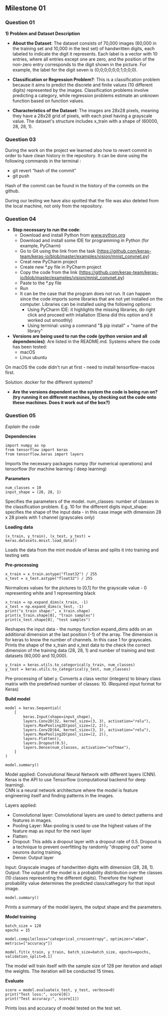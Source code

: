 ## Milestone 01

### Question 01 

**1) Problem and Dataset Description**

- **About the Dataset**: The dataset consists of 70,000 images (60,000 in 
the training set and 10,000 in the test set) of handwritten digits, each 
labeled to indicate the digit it represents. Each label is a vector with 
10 entries, where all entries except one are zero, and the position of the 
non-zero entry corresponds to the digit shown in the picture. For example, 
the label for the digit seven is (0;0;0;0;0;0;1;0;0;0).

- **Classification or Regression Problem?**: This is a classification 
problem because it aims to predict the discrete and finite values (10 
different digits) represented by the images. Classification problems 
involve predicting a category, while regression problems estimate an 
unknown function based on function values.

- **Characteristics of the Dataset**: The images are 28x28 pixels, meaning 
they have a 28x28 grid of pixels, with each pixel having a grayscale 
value. The dataset's structure includes x_train with a shape of (60000, 
28, 28, 1).

### Question 03

During the work on the project we learned also how to revert commit in order to have clean history in the repository. It can be done using the following commands in the terminal : 

- git revert “hash of the commit”
- git push

Hash of the commit can be found in the history of the commits on the github.

During our testing we have also spotted that the file was also deleted from the local machine, not only from the repository.

### Question 04

- **Step necessary to run the code**:
	- Download and install Python from www.python.org
	- Download and install some IDE for programming in Python (for example, PyCharm)
	- Go to Git using the link from the task (https://github.com/keras-team/keras-io/blob/master/examples/vision/mnist_convnet.py)
	- Creat new PyCharm project
	- Create new *.py file in PyCharm project
	- Copy the code from the link (https://github.com/keras-team/keras-io/blob/master/examples/vision/mnist_convnet.py)
	- Paste to the *.py file
	- Run
	- It can be the case that the program does not run. It can happen since the code imports some libraries that are not yet installed on the computer. Libraries can be installed using the following options:
		- Using PyCharm IDE: it highlights the missing libraries, do right click and proceed with intallation (Elena did this option and it worked out smoothly)
		- Using terminal: using a command "$ pip install" + "name of the library"
- **Versions are being used to run the code (python version and all
dependencies)**: Are listed in the README.md. Systems where the code has been tested:
	 * macOS
	 * Linux ubuntu

On macOS the code didn't run at first - need to install tensorflow-macos first. 

Solution: docker for the different systems?

- **Are the versions dependent on the system the code is being run on? (try running it on different machines, by checking out the code onto these machines. Does it work out of the box?)** 

### Question 05

*Explain the code*



**Dependencies**
```
import numpy as np
from tensorflow import keras
from tensorflow.keras import layers
```

Imports the necessary packages numpy (for numerical operations) and tensorflow (for machine learning / deep learning)

**Parameters**
```
num_classes = 10
input_shape = (28, 28, 1)
```

Specifies the parameters of the model. 
num_classes: number of classes in the classification problem. E.g. 10 for the different digits 
input_shape: specifies the shape of the input data - in this case image with dimension 28 x 28 pixels with 1 channel (grayscales only) 

**Loading data**
```
(x_train, y_train), (x_test, y_test) = keras.datasets.mnist.load_data()
```

Loads the data from the mint module of keras and splits it into training and testing sets 

**Pre-processing**
```
x_train = x_train.astype("float32") / 255
x_test = x_test.astype("float32") / 255
```
Normalices values for the pictures to [0,1] for the grayscale value - 0 representing white and 1 representing black 

```
x_train = np.expand_dims(x_train, -1)
x_test = np.expand_dims(x_test, -1)
print("x_train shape:", x_train.shape)
print(x_train.shape[0], "train samples")
print(x_test.shape[0], "test samples")
```
Reshapes the input data - the numpy function expand_dims adds on an additional dimension at the last position (-1) of the array. The dimension is for keras to know the number of channels. In this case 1 for grayscales.  
Prints the shape of the x_train and x_test data to the check the correct dimension of the training data (28, 28, 1) and number of training and test datasets (60,000 and 10,000). 

```
y_train = keras.utils.to_categorical(y_train, num_classes)
y_test = keras.utils.to_categorical(y_test, num_classes)
```
Pre-processing of label y. Converts a class vector (integers) to binary class matrix with the predefined number of classes: 10. (Required input format for Keras) 


**Build model**
```
model = keras.Sequential(
    [
        keras.Input(shape=input_shape),
        layers.Conv2D(32, kernel_size=(3, 3), activation="relu"),
        layers.MaxPooling2D(pool_size=(2, 2)),
        layers.Conv2D(64, kernel_size=(3, 3), activation="relu"),
        layers.MaxPooling2D(pool_size=(2, 2)),
        layers.Flatten(),
        layers.Dropout(0.5),
        layers.Dense(num_classes, activation="softmax"),
    ]
)

model.summary()
```
Model applied: Convolutional Neural Network with different layers (CNN). 
Keras is the API to use Tensorflow (computational backend for deep learning).  
CNN is a neural network architecture where the model is feature engineering itself and finding patterns in the images. 

Layers applied: 
* Convolutional layer: Convolutional layers are used to detect patterns and features in images. 
* Pooling Layer: Max-pooling is used to use the highest values of the feature map as input for the next layer  
* Flatten:  
* Dropout: This adds a dropout layer with a dropout rate of 0.5. Dropout is a technique to prevent overfitting by randomly "dropping out" some neurons during training. 
* Dense: Output layer  

Input: Grayscale images of handwritten digits with dimension (28, 28, 1).
Output: The output of the model is a probability distribution over the classes (10 classes representing the different digits). Therefore the highest probability value determines the predicted class/cathegory for that input image.

```
model.summary()
```
Prints a summary of the model layers, the output shape and the parameters. 

**Model training**

```
batch_size = 128
epochs = 15

model.compile(loss="categorical_crossentropy", optimizer="adam", metrics=["accuracy"])

model.fit(x_train, y_train, batch_size=batch_size, epochs=epochs, validation_split=0.1)
```
The model will train itself with the sample size of 128 per iteration and adapt the weights. The iteration will be conducted 15 times. 

**Evaluate**
```
score = model.evaluate(x_test, y_test, verbose=0)
print("Test loss:", score[0])
print("Test accuracy:", score[1])
```
Prints loss and accuracy of model tested on the test set. 








